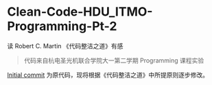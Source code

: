 # Clean-Code-HDU_ITMO-Programming-Pt-2
读 Robert C. Martin 《代码整洁之道》有感
> 代码来自杭电圣光机联合学院大一第二学期 Programming 课程实验

[Initial commit](https://github.com/HoraceHuang-ui/Clean-Code-HDU_ITMO-Programming-Pt-2/commit/e5851f16c6b378e2976a3a13851bc8e67df29caa) 为原代码，现将根据《代码整洁之道》中所提原则逐步修改。

